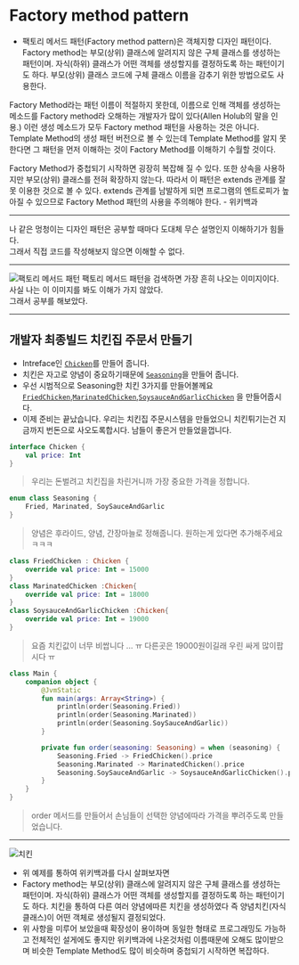 # Factory method pattern

- 팩토리 메서드 패턴(Factory method pattern)은 객체지향 디자인 패턴이다. Factory method는 부모(상위) 클래스에 알려지지 않은 구체 클래스를 생성하는 패턴이며. 자식(하위) 클래스가 어떤 객체를 생성할지를 결정하도록 하는 패턴이기도 하다. 부모(상위) 클래스 코드에 구체 클래스 이름을 감추기 위한 방법으로도 사용한다.

Factory Method라는 패턴 이름이 적절하지 못한데, 이름으로 인해 객체를 생성하는 메소드를 Factory method라 오해하는 개발자가 많이 있다(Allen Holub의 말을 인용.) 이런 생성 메소드가 모두 Factory method 패턴을 사용하는 것은 아니다. Template Method의 생성 패턴 버전으로 볼 수 있는데 Template Method를 알지 못한다면 그 패턴을 먼저 이해하는 것이 Factory Method를 이해하기 수월할 것이다.

Factory Method가 중첩되기 시작하면 굉장히 복잡해 질 수 있다. 또한 상속을 사용하지만 부모(상위) 클래스를 전혀 확장하지 않는다. 따라서 이 패턴은 extends 관계를 잘못 이용한 것으로 볼 수 있다. extends 관계를 남발하게 되면 프로그램의 엔트로피가 높아질 수 있으므로 Factory Method 패턴의 사용을 주의해야 한다. - 위키백과
***
나 같은 멍청이는 디자인 패턴은 공부할 때마다 도대체 무슨 설명인지 이해하기가 힘들다.  
그래서 직접 코드를 작성해보지 않으면 이해할 수 없다.
***
![팩토리 메서드 패턴](https://upload.wikimedia.org/wikipedia/commons/thumb/a/a3/FactoryMethod.svg/2560px-FactoryMethod.svg.png)
팩토리 메서드 패턴을 검색하면 가장 흔히 나오는 이미지이다.  
사실 나는 이 이미지를 봐도 이해가 가지 않았다.  
그래서 공부를 해보았다.
***
## 개발자 최종빌드 치킨집 주문서 만들기
- Intreface인 [`Chicken`](https://github.com/JeongJinyong/DPM-Design-Pattern/blob/master/Factory%20method%20pattern/src/Chicken.kt)를 만들어 줍니다.
- 치킨은 자고로 양념이 중요하기때문에 [`Seasoning`](https://github.com/JeongJinyong/DPM-Design-Pattern/blob/master/Factory%20method%20pattern/src/Seasoning.kt)을 만들어 줍니다.
- 우선 시범적으로 Seasoning한 치킨 3가지를 만들어볼께요 [`FriedChicken`](https://github.com/JeongJinyong/DPM-Design-Pattern/blob/master/Factory%20method%20pattern/src/FriedChicken.kt),[`MarinatedChicken`](https://github.com/JeongJinyong/DPM-Design-Pattern/blob/master/Factory%20method%20pattern/src/MarinatedChicken.kt),[`SoysauceAndGarlicChicken`](https://github.com/JeongJinyong/DPM-Design-Pattern/blob/master/Factory%20method%20pattern/src/SoysauceAndGarlicChicken.kt) 을 만들어줍시다.
- 이제 준비는 끝났습니다. 우리는 치킨집 주문시스템을 만들었으니 치킨튀기는건 지금까지 번돈으로 사오도록합시다. 남들이 좋은거 만들었을껍니다.
```Kotlin
interface Chicken {
    val price: Int
}
```
> 우리는 돈벌려고 치킨집을 차린거니까 가장 중요한 가격을 정합니다.
```Kotlin
enum class Seasoning {
    Fried, Marinated, SoySauceAndGarlic
}
```
> 양념은 후라이드, 양념, 간장마늘로 정해줍니다. 원하는게 있다면 추가해주세요 ㅋㅋㅋ
```Kotlin
class FriedChicken : Chicken {
    override val price: Int = 15000
}
class MarinatedChicken :Chicken{
    override val price: Int = 18000
}
class SoysauceAndGarlicChicken :Chicken{
    override val price: Int = 19000
}
```
> 요즘 치킨값이 너무 비쌉니다 ... ㅠ 다른곳은 19000원이길래 우린 싸게 많이팝시다 ㅠ
```Kotlin
class Main {
    companion object {
        @JvmStatic
        fun main(args: Array<String>) {
            println(order(Seasoning.Fried))
            println(order(Seasoning.Marinated))
            println(order(Seasoning.SoySauceAndGarlic))
        }

        private fun order(seasoning: Seasoning) = when (seasoning) {
            Seasoning.Fried -> FriedChicken().price
            Seasoning.Marinated -> MarinatedChicken().price
            Seasoning.SoySauceAndGarlic -> SoysauceAndGarlicChicken().price
        }
    }
}
```
> order 메서드를 만들어서 손님들이 선택한 양념에따라 가격을 뿌려주도록 만들었습니다.
***
![치킨](https://thumb.mt.co.kr/06/2015/03/2015032614251581375_2.jpg)
- 위 예제를 통하여 위키백과를 다시 살펴보자면
- Factory method는 부모(상위) 클래스에 알려지지 않은 구체 클래스를 생성하는 패턴이며. 자식(하위) 클래스가 어떤 객체를 생성할지를 결정하도록 하는 패턴이기도 하다. 치킨을 통하여 다른 여러 양념에따른 치킨을 생성하였다 즉 양념치킨(자식클래스)이 어떤 객체로 생성될지 결정되었다.
- 위 사항을 미루어 보았을때 확장성이 용이하며 동일한 형태로 프로그래밍도 가능하고 전체적인 설게에도 좋지만 위키백과에 나온것처럼 이름때문에 오해도 많이받으며 비슷한 Template Method도 많이 비슷하며 중첩되기 시작하면 복잡하다.
